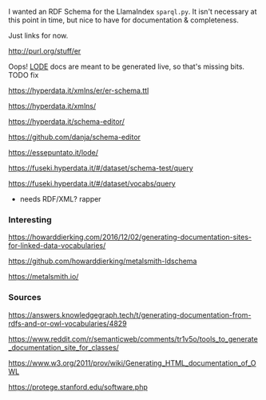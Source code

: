 <!-- title: Schema Editor Notes -->

I wanted an RDF Schema for the LlamaIndex `sparql.py`. It isn't necessary at this point in time, but nice to have for documentation & completeness.


Just links for now.

http://purl.org/stuff/er

Oops! [LODE](https://essepuntato.it/lode/) docs are meant to be generated live, so that's missing bits. TODO fix

https://hyperdata.it/xmlns/er/er-schema.ttl

https://hyperdata.it/xmlns/



https://hyperdata.it/schema-editor/

https://github.com/danja/schema-editor

https://essepuntato.it/lode/

https://fuseki.hyperdata.it/#/dataset/schema-test/query

https://fuseki.hyperdata.it/#/dataset/vocabs/query


- needs RDF/XML? rapper

### Interesting

https://howarddierking.com/2016/12/02/generating-documentation-sites-for-linked-data-vocabularies/

https://github.com/howarddierking/metalsmith-ldschema

https://metalsmith.io/

### Sources
https://answers.knowledgegraph.tech/t/generating-documentation-from-rdfs-and-or-owl-vocabularies/4829

https://www.reddit.com/r/semanticweb/comments/tr1v5o/tools_to_generate_documentation_site_for_classes/

https://www.w3.org/2011/prov/wiki/Generating_HTML_documentation_of_OWL

https://protege.stanford.edu/software.php
